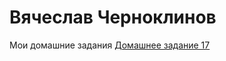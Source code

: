 # Вячеслав Черноклинов
Мои домашние задания
[Домашнее задание 17](https://mrslayer88.github.io/lesson_17/)
